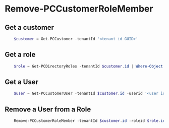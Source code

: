 # Remove-PCCustomerRoleMember #

## Get a customer ##

```powershell
    $customer = Get-PCCustomer -tenantId '<tenant id GUID>'
```

## Get a role ##

```powershell
    $role = Get-PCDirectoryRoles -tenantId $customer.id | Where-Object name -Contains '<role name>'
```

## Get a User ##

```powershell
    $user = Get-PCCustomerUser -tenantId $customer.id -userid '<user id guid>'
```

## Remove a User from a Role ##

```powershell
    Remove-PCCustomerRoleMember -tenantId $customer.id -roleid $role.id -userid $user.id
```
